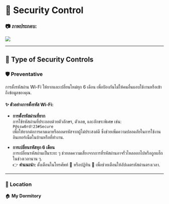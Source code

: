 # 🔐 **Security Control**  

### 📷 **ภาพประกอบ:**  
![](link-to-your-image)  
 

---

## 🌟 **Type of Security Controls**  

### 🛡️ **Preventative**  
การตั้งรหัสผ่าน Wi-Fi ให้ยากและเปลี่ยนใหม่ทุก 6 เดือน เพื่อป้องกันไม่ให้คนอื่นแอบใช้งานหรือเข้าถึงข้อมูลของคุณ.  

#### ✨ **ตัวอย่างการตั้งรหัส Wi-Fi:**  

- **การตั้งรหัสผ่านที่ยาก**  
  การใช้รหัสผ่านที่ประกอบด้วยตัวอักษร, ตัวเลข, และอักขระพิเศษ เช่น:  
  `P@ssw0rd!23#Secure`  
  เพื่อให้ยากต่อการคาดเดาหรือถอดรหัสจากผู้ไม่ประสงค์ดี ซึ่งช่วยเพิ่มความปลอดภัยในการใช้งานอินเทอร์เน็ตในบ้านหรือที่ทำงาน.  

- **การเปลี่ยนรหัสทุก 6 เดือน**  
  การเปลี่ยนรหัสผ่านเป็นระยะ ๆ ช่วยลดความเสี่ยงจากการที่รหัสผ่านอาจรั่วไหลออกไปหรือถูกแฮ็กในช่วงเวลานาน ๆ.  
  👉 **คำแนะนำ:** ตั้งเตือนในโทรศัพท์ 📱 หรือปฏิทิน 📅 เพื่อช่วยเตือนให้อัปเดตรหัสผ่านตรงเวลา.  

---

### 📍 **Location**  
🏠 **My Dormitory**  
